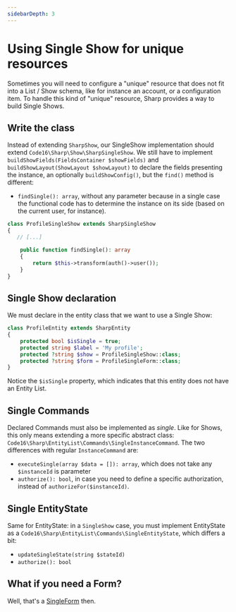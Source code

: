 ```yaml
---
sidebarDepth: 3
---
```


# Using Single Show for unique resources

Sometimes you will need to configure a "unique" resource that does not fit into a List / Show schema, like for instance an account, or a configuration item. To handle this kind of "unique" resource, Sharp provides a way to build Single Shows.

## Write the class

Instead of extending `SharpShow`, our SingleShow implementation should extend `Code16\Sharp\Show\SharpSingleShow`. We still have to implement `buildShowFields(FieldsContainer $showFields)` and `buildShowLayout(ShowLayout $showLayout)` to declare the fields presenting the instance, an optionally `buildShowConfig()`, but the `find()` method is different:

- `findSingle(): array`, without any parameter because in a single case the functional code has to determine the instance on its side (based on the current user, for instance).

```php
class ProfileSingleShow extends SharpSingleShow
{
   // [...]

    public function findSingle(): array
    {
        return $this->transform(auth()->user());
    }
}
```

## Single Show declaration

We must declare in the entity class that we want to use a Single Show:

```php
class ProfileEntity extends SharpEntity
{
    protected bool $isSingle = true;
    protected string $label = 'My profile';
    protected ?string $show = ProfileSingleShow::class;
    protected ?string $form = ProfileSingleForm::class;
}
```

Notice the `$isSingle` property, which indicates that this entity does not have an Entity List.

## Single Commands

Declared Commands must also be implemented as *single*. Like for Shows, this only means extending a more specific abstract class: `Code16\Sharp\EntityList\Commands\SingleInstanceCommand`. The two differences with regular `InstanceCommand` are:

- `executeSingle(array $data = []): array`, which does not take any `$instanceId` is parameter
- `authorize(): bool`, in case you need to define a specific authorization, instead of `authorizeFor($instanceId)`.

## Single EntityState

Same for EntityState: in a `SingleShow` case, you must implement EntityState as a `Code16\Sharp\EntityList\Commands\SingleEntityState`, which differs a bit:

- `updateSingleState(string $stateId)`
- `authorize(): bool`

## What if you need a Form?

Well, that's a [SingleForm](single-form.md) then.